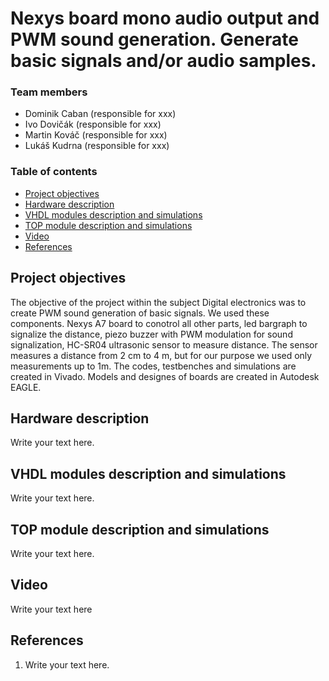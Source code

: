 # Nexys board mono audio output and PWM sound generation. Generate basic signals and/or audio samples.

### Team members

* Dominik Caban (responsible for xxx)
* Ivo Dovičák (responsible for xxx)
* Martin Kováč (responsible for xxx)
* Lukáš Kudrna (responsible for xxx)

### Table of contents

* [Project objectives](#objectives)
* [Hardware description](#hardware)
* [VHDL modules description and simulations](#modules)
* [TOP module description and simulations](#top)
* [Video](#video)
* [References](#references)

<a name="objectives"></a>

## Project objectives

The objective of the project within the subject Digital electronics was to create PWM sound generation of basic signals. We used these components. Nexys A7 board to conotrol all other parts, led bargraph to signalize the distance, piezo buzzer with PWM modulation for sound signalization, HC-SR04 ultrasonic sensor to measure distance. The sensor measures a distance from 2 cm to 4 m, but for our purpose we used only measurements up to 1m. The codes, testbenches and simulations are created in Vivado. Models and designes of boards are created in Autodesk EAGLE.

<a name="hardware"></a>

## Hardware description

Write your text here.

<a name="modules"></a>

## VHDL modules description and simulations

Write your text here.

<a name="top"></a>

## TOP module description and simulations

Write your text here.

<a name="video"></a>

## Video

Write your text here

<a name="references"></a>

## References

1. Write your text here.
